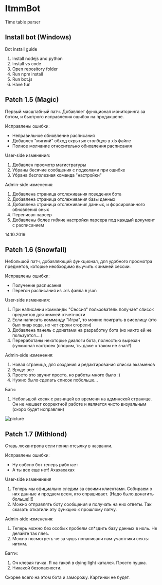 
# ItmmBot

Time table parser

## Install bot (Windows)

Bot install guide

1. Install nodejs and python
2. Install vs code
3. Open repository folder
4. Run npm install
5. Run bot.js
6. Have fun

## Patch 1.5 (Magic)

Первый масштабный патч. Добавляет функционал мониторинга за ботом, и быстрого исправления ошибок на продакшене.  

Исправлены ошибки:

+ Неправильное обновление расписания
+ Добавлен "мягкий" обход скрытых столбцов в xls файле
+ Полное молчание относительно обновления расписания

User-side изменения:

1. Добавлен просмотр магистратуры
2. Убраны бесячие сообщения с подколами при ошибке
3. Убрана бесполезная команда "настройки"

Admin-side изменения:

1. Добавлена страница отслеживания поведения бота
2. Добавлена страница отслеживания базы данных
3. Добавлена страница отслеживания данных, и форсированного обновления оных
4. Переписан парсер
5. Добавлены более гибкие настройки парсера под каждый документ с расписанием

14.10.2019

## Patch 1.6 (Snowfall)

Небольшой патч, добавляющий функционал, для удобного просмотра предметов, которые необходимо выучить к зимней сессии.

Исправлены ошибки:

+ Получение расписания
+ Перегон расписания из .xls файла в json

User-side изменения:

1. При написании комманды "Сессия" пользователь получает список предметов для зимней отчетности
2. Если написать комманду "Игра", то можно поиграть в виселицу (это был пиар хода, но чет сроки сгорели)
3. Добавлена панель с донатами на разработку бота (но никто ей не пользуется....)
4. Переработаны некоторые диалоги бота, полностью вырезан функионал настроек (спорим, ты даже о таком не знал?)

Admin-side изменения:

1. Новая страница, для создания и редактирования списка экзаменов
2. Вроде все
3. Просто это звучит просто, но работы много было :)
4. Нужно было сделать список побольше...

Баги:

1. Небольшой косяк с разницей во времени на админской странице. Он не мешает корректной работе и является чисто визуальным (скоро будет исправлен)

![picture](/media/snowfall.gif)

## Patch 1.7 (Mithlond)

Ставь люкантропа если понял отсылку в названии.

Исправлены ошибки:

+ Ну собсно бот теперь работает
+ А ты все еще нет! Ахахахахах

User-side измененеия

1. Теперь мы официально следим за своими клиентами. Собираем о них данные и продаем всем, кто спрашивает. (Надо было донатить больше!!!)
2. Можно отправлять боту сообщения и получать на них ответы. Так сказать откатили эту функцию к прошлому патчу.

Admin-side изменения:

1. Теперь можно без особых пробелм сп*здить базу данных в ноль. Не делайте так плез.
2. Можно посмотреть че за чушь понаписали нам участники секты иитмм.

Багги:

1. Оч клевая тачка. Я на такой в dying light катался. Просто пушка.
2. Никакой безопасности.

Скорее всего на этом бота и заморожу.
Картинки не будет.
